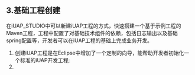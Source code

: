 ## 3.基础工程创建 ##

在iUAP_STUDIO中可以新建iUAP工程的方式，快速搭建一个基于示例工程的Maven工程，工程中配置了对基础技术组件的依赖，包括日志输出以及基础spring配置等，开发者可以在iUAP工程的基础上完成业务开发。 

1. 创建iUAP工程是在Eclipse中增加了一个定制的向导，能帮助开发者初始化一个标准的iUAP开发工程;
2. 
